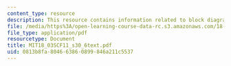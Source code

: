 ```yaml
---
content_type: resource
description: This resource contains information related to block diagrams.
file: /media/https%3A/open-learning-course-data-rc.s3.amazonaws.com/18-03sc-differential-equations-fall-2011/0813b8fa804663860899846a211c5537_MIT18_03SCF11_s30_6text.pdf
file_type: application/pdf
resourcetype: Document
title: MIT18_03SCF11_s30_6text.pdf
uid: 0813b8fa-8046-6386-0899-846a211c5537
---
```

